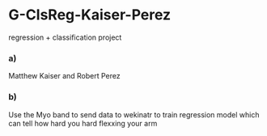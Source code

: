 # G-ClsReg-Kaiser-Perez
regression + classification project

### a) 
Matthew Kaiser and Robert Perez

### b)
Use the Myo band to send data to wekinatr to train regression model which can tell how hard you hard flexxing your arm
